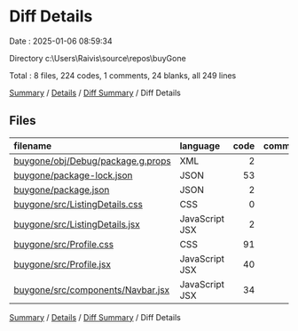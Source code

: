 # Diff Details

Date : 2025-01-06 08:59:34

Directory c:\\Users\\Raivis\\source\\repos\\buyGone

Total : 8 files,  224 codes, 1 comments, 24 blanks, all 249 lines

[Summary](results.md) / [Details](details.md) / [Diff Summary](diff.md) / Diff Details

## Files
| filename | language | code | comment | blank | total |
| :--- | :--- | ---: | ---: | ---: | ---: |
| [buygone/obj/Debug/package.g.props](/buygone/obj/Debug/package.g.props) | XML | 2 | 0 | 0 | 2 |
| [buygone/package-lock.json](/buygone/package-lock.json) | JSON | 53 | 0 | 0 | 53 |
| [buygone/package.json](/buygone/package.json) | JSON | 2 | 0 | 0 | 2 |
| [buygone/src/ListingDetails.css](/buygone/src/ListingDetails.css) | CSS | 0 | 1 | 0 | 1 |
| [buygone/src/ListingDetails.jsx](/buygone/src/ListingDetails.jsx) | JavaScript JSX | 2 | 0 | 1 | 3 |
| [buygone/src/Profile.css](/buygone/src/Profile.css) | CSS | 91 | 4 | 15 | 110 |
| [buygone/src/Profile.jsx](/buygone/src/Profile.jsx) | JavaScript JSX | 40 | 1 | 5 | 46 |
| [buygone/src/components/Navbar.jsx](/buygone/src/components/Navbar.jsx) | JavaScript JSX | 34 | -5 | 3 | 32 |

[Summary](results.md) / [Details](details.md) / [Diff Summary](diff.md) / Diff Details